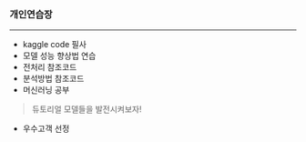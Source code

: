 ### 개인연습장
----------------------------------
* kaggle code 필사
* 모델 성능 향상법 연습
* 전처리 참조코드
* 분석방법 참조코드
* 머신러닝 공부
> 듀토리얼 모델들을 발전시켜보자!
* 우수고객 선정

